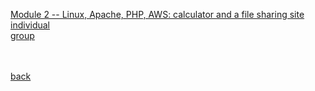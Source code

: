 [Module 2 -- Linux, Apache, PHP, AWS: calculator and a file sharing site](https://classes.engineering.wustl.edu/cse330/index.php?title=Module_2) <br>
[individual](./individual_330m2/module2-individual-P-mandevillei/README.md) <br>
[group](./group_330m2/module2-group-module2-526434-518340/README.md)


<br><br>
[back](../README.md)